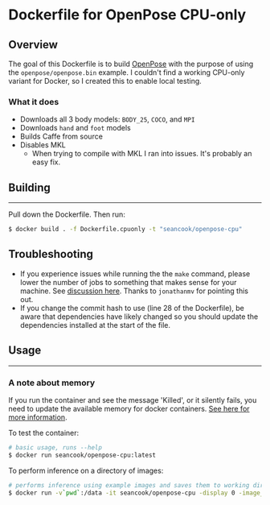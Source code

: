 # Dockerfile for OpenPose CPU-only

## Overview

The goal of this Dockerfile is to build [OpenPose](https://github.com/CMU-Perceptual-Computing-Lab/openpose) with the purpose of using the `openpose/openpose.bin` example. I couldn't find a working CPU-only variant for Docker, so I created this to enable local testing.

### What it does

* Downloads all 3 body models: `BODY_25`, `COCO`, and `MPI`
* Downloads `hand` and `foot` models
* Builds Caffe from source
* Disables MKL
  * When trying to compile with MKL I ran into issues. It's probably an easy fix.

## Building

****
Pull down the Dockerfile. Then run:

```sh
$ docker build . -f Dockerfile.cpuonly -t "seancook/openpose-cpu"
```

## Troubleshooting

* If you experience issues while running the the `make` command, please lower the number of jobs to something that makes sense for your machine. See [discussion here](https://github.com/seancook/docker-openpose-cpu/pull/2). Thanks to `jonathanmv` for pointing this out.
* If you change the commit hash to use (line 28 of the Dockerfile), be aware that dependencies have likely changed so you should update the dependencies installed at the start of the file.

## Usage

****

### A note about memory

If you run the container and see the message 'Killed', or it silently fails, you need to update the available memory for docker containers. [See here for more information](https://stackoverflow.com/questions/44533319/how-to-assign-more-memory-to-docker-container).

To test the container:

```sh
# basic usage, runs --help
$ docker run seancook/openpose-cpu:latest
```

To perform inference on a directory of images:

```sh
# performs inference using example images and saves them to working directory
$ docker run -v`pwd`:/data -it seancook/openpose-cpu -display 0 -image_dir /data -write_images /data
```

